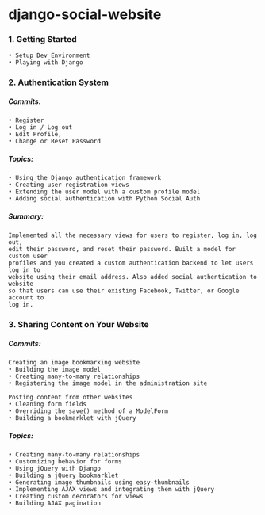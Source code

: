 # django-social-website

 ### 1. Getting Started
    • Setup Dev Environment
    • Playing with Django
 ### 2. Authentication System 
  ##### Commits:
    • Register 
    • Log in / Log out
    • Edit Profile, 
    • Change or Reset Password
  
  ##### Topics:
    • Using the Django authentication framework
    • Creating user registration views
    • Extending the user model with a custom profile model
    • Adding social authentication with Python Social Auth
   
  ##### Summary:
  
    Implemented all the necessary views for users to register, log in, log out,
    edit their password, and reset their password. Built a model for custom user
    profiles and you created a custom authentication backend to let users log in to
    website using their email address. Also added social authentication to website
    so that users can use their existing Facebook, Twitter, or Google account to
    log in.
    
  ### 3. Sharing Content on Your Website
   ##### Commits:
    Creating an image bookmarking website
    • Building the image model
    • Creating many-to-many relationships
    • Registering the image model in the administration site
    
    Posting content from other websites
    • Cleaning form fields
    • Overriding the save() method of a ModelForm
    • Building a bookmarklet with jQuery
    
   ##### Topics:
    • Creating many-to-many relationships
    • Customizing behavior for forms
    • Using jQuery with Django
    • Building a jQuery bookmarklet
    • Generating image thumbnails using easy-thumbnails
    • Implementing AJAX views and integrating them with jQuery
    • Creating custom decorators for views
    • Building AJAX pagination

